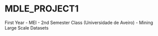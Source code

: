 # MDLE_PROJECT1
First Year - MEI - 2nd Semester Class (Universidade de Aveiro) - Mining Large Scale Datasets
